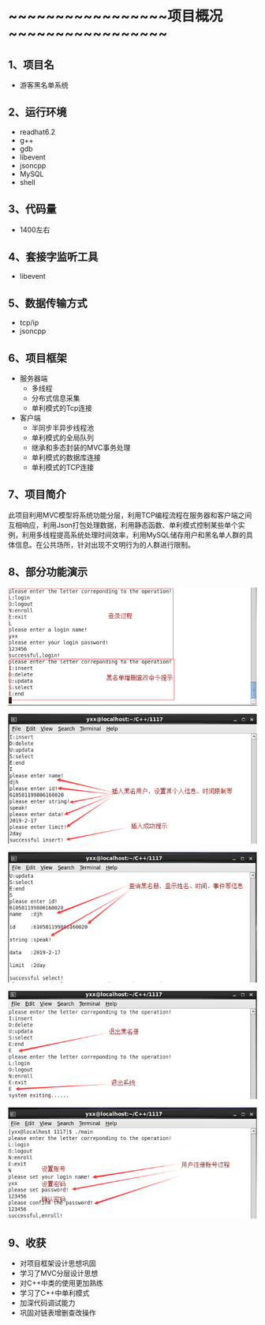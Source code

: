 # ~~~~~~~~~~~~~~~~~项目概况 ~~~~~~~~~~~~~~~~~ #
## 1、项目名 ##
- 游客黑名单系统
## 2、运行环境 ##
- readhat6.2
- g++
- gdb
- libevent
- jsoncpp
- MySQL
- shell  
## 3、代码量 ##
- 1400左右
## 4、套接字监听工具 ##
- libevent
## 5、数据传输方式 ##
- tcp/ip
- jsoncpp
## 6、项目框架 ##
- 服务器端
	- 多线程
	- 分布式信息采集
	- 单利模式的Tcp连接
- 客户端
	- 半同步半异步线程池
	- 单利模式的全局队列
	- 继承和多态封装的MVC事务处理
	- 单利模式的数据库连接
	- 单利模式的TCP连接
## 7、项目简介 ##
此项目利用MVC模型将系统功能分层，利用TCP编程流程在服务器和客户端之间互相响应，利用Json打包处理数据，利用静态函数、单利模式控制某些单个实例，利用多线程提高系统处理时间效率，利用MySQL储存用户和黑名单人群的具体信息。在公共场所，针对出现不文明行为的人群进行限制。
## 8、部分功能演示 ##
![](./picture1/11.png)

![](./picture1/12.png)

![](./picture1/13.png)

![](./picture1/14.png)

![](./picture1/15.png)
## 9、收获 ##
- 对项目框架设计思想巩固
- 学习了MVC分层设计思想
- 对C++中类的使用更加熟练
- 学习了C++中单利模式
- 加深代码调试能力
- 巩固对链表增删查改操作

